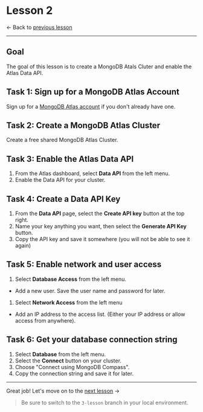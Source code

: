 # Lesson 2

<- Back to [previous lesson](https://github.com/mongodb-developer/social-app-demo/tree/2-lesson)

---

## Goal

The goal of this lesson is to create a MongoDB Atals Cluter and enable the Atlas Data API.

## Task 1: Sign up for a MongoDB Atlas Account
 
Sign up for a [MongoDB Atlas account](https://mongodb.com/atlas/register2) if you don't already have one.

## Task 2: Create a MongoDB Atlas Cluster

Create a free shared MongoDB Atlas Cluster.

## Task 3: Enable the Atlas Data API

1. From the Atlas dashboard, select **Data API** from the left menu.
1. Enable the Data API for your cluster.

## Task 4: Create a Data API Key

1. From the **Data API** page, select the **Create API key** button at the top right.
1. Name your key anything you want, then select the **Generate API Key** button.
1. Copy the API key and save it somewhere (you will not be able to see it again)

## Task 5: Enable network and user access

1. Select **Database Access** from the left menu.
  - Add a new user. Save the user name and password for later.
1. Select **Network Access** from the left menu
  - Add an IP address to the access list. (Either your IP address or allow access from anywhere).

## Task 6: Get your database connection string

1. Select **Database** from the left menu.
1. Select the **Connect** button on your cluster.
1. Choose "Connect using MongoDB Compass".
1. Copy the connection string and save it for later.

---

Great job! Let's move on to the [next lesson](https://github.com/mongodb-developer/social-app-demo/tree/3-lesson) ->

> Be sure to switch to the `3-lesson` branch in your local environment.
